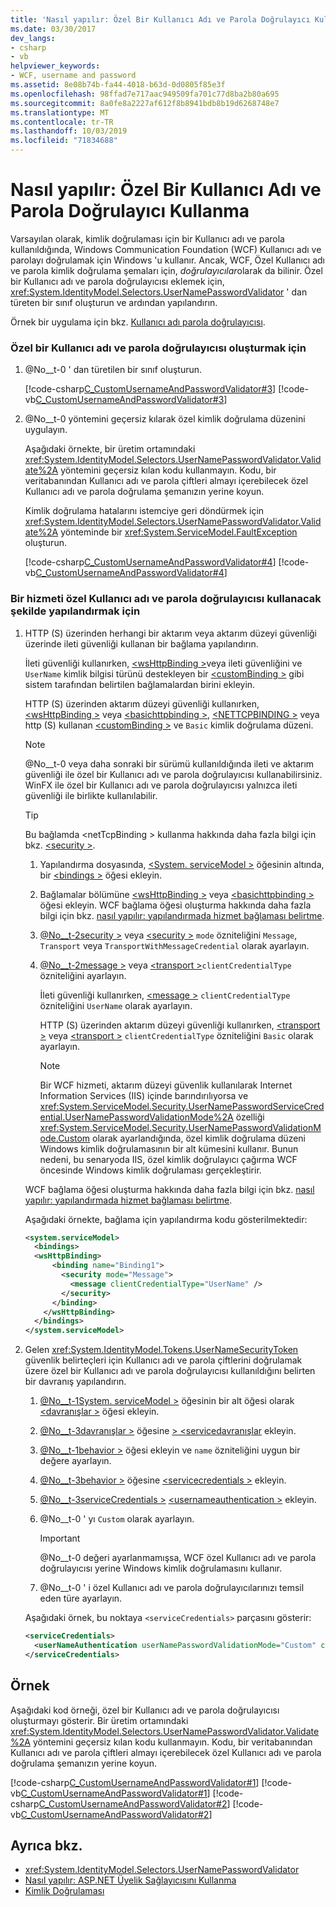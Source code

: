 ```yaml
---
title: 'Nasıl yapılır: Özel Bir Kullanıcı Adı ve Parola Doğrulayıcı Kullanma'
ms.date: 03/30/2017
dev_langs:
- csharp
- vb
helpviewer_keywords:
- WCF, username and password
ms.assetid: 8e08b74b-fa44-4018-b63d-0d0805f85e3f
ms.openlocfilehash: 98ffad7e717aac949509fa701c77d8ba2b80a695
ms.sourcegitcommit: 8a0fe8a2227af612f8b8941bdb8b19d6268748e7
ms.translationtype: MT
ms.contentlocale: tr-TR
ms.lasthandoff: 10/03/2019
ms.locfileid: "71834688"
---
```

# <a name="how-to-use-a-custom-user-name-and-password-validator"></a>Nasıl yapılır: Özel Bir Kullanıcı Adı ve Parola Doğrulayıcı Kullanma

Varsayılan olarak, kimlik doğrulaması için bir Kullanıcı adı ve parola kullanıldığında, Windows Communication Foundation (WCF) Kullanıcı adı ve parolayı doğrulamak için Windows 'u kullanır. Ancak, WCF, Özel Kullanıcı adı ve parola kimlik doğrulama şemaları için, *doğrulayıcılar*olarak da bilinir. Özel bir Kullanıcı adı ve parola doğrulayıcısı eklemek için, <xref:System.IdentityModel.Selectors.UserNamePasswordValidator> ' dan türeten bir sınıf oluşturun ve ardından yapılandırın.

Örnek bir uygulama için bkz. [Kullanıcı adı parola doğrulayıcısı](../samples/user-name-password-validator.md).

### <a name="to-create-a-custom-user-name-and-password-validator"></a>Özel bir Kullanıcı adı ve parola doğrulayıcısı oluşturmak için

1. @No__t-0 ' dan türetilen bir sınıf oluşturun.

    [!code-csharp[C_CustomUsernameAndPasswordValidator#3](~/samples/snippets/csharp/VS_Snippets_CFX/c_customusernameandpasswordvalidator/cs/service.cs#3)]
    [!code-vb[C_CustomUsernameAndPasswordValidator#3](~/samples/snippets/visualbasic/VS_Snippets_CFX/c_customusernameandpasswordvalidator/vb/service.vb#3)]

2. @No__t-0 yöntemini geçersiz kılarak özel kimlik doğrulama düzenini uygulayın.

    Aşağıdaki örnekte, bir üretim ortamındaki <xref:System.IdentityModel.Selectors.UserNamePasswordValidator.Validate%2A> yöntemini geçersiz kılan kodu kullanmayın. Kodu, bir veritabanından Kullanıcı adı ve parola çiftleri almayı içerebilecek özel Kullanıcı adı ve parola doğrulama şemanızın yerine koyun.

    Kimlik doğrulama hatalarını istemciye geri döndürmek için <xref:System.IdentityModel.Selectors.UserNamePasswordValidator.Validate%2A> yönteminde bir <xref:System.ServiceModel.FaultException> oluşturun.

    [!code-csharp[C_CustomUsernameAndPasswordValidator#4](../../../../samples/snippets/csharp/VS_Snippets_CFX/c_customusernameandpasswordvalidator/cs/service.cs#4)]
    [!code-vb[C_CustomUsernameAndPasswordValidator#4](../../../../samples/snippets/visualbasic/VS_Snippets_CFX/c_customusernameandpasswordvalidator/vb/service.vb#4)]

### <a name="to-configure-a-service-to-use-a-custom-user-name-and-password-validator"></a>Bir hizmeti özel Kullanıcı adı ve parola doğrulayıcısı kullanacak şekilde yapılandırmak için

1. HTTP (S) üzerinden herhangi bir aktarım veya aktarım düzeyi güvenliği üzerinde ileti güvenliği kullanan bir bağlama yapılandırın.

    İleti güvenliği kullanırken, [\<wsHttpBinding >](../../../../docs/framework/configure-apps/file-schema/wcf/wshttpbinding.md)veya ileti güvenliğini ve `UserName` kimlik bilgisi türünü destekleyen bir [\<customBinding >](../../../../docs/framework/configure-apps/file-schema/wcf/custombinding.md) gibi sistem tarafından belirtilen bağlamalardan birini ekleyin.

    HTTP (S) üzerinden aktarım düzeyi güvenliği kullanırken, [\<wsHttpBinding >](../../configure-apps/file-schema/wcf/wshttpbinding.md) veya [\<basichttpbinding >](../../configure-apps/file-schema/wcf/basichttpbinding.md), [\<NETTCPBINDING >](../../configure-apps/file-schema/wcf/nettcpbinding.md) veya http (S) kullanan [\<customBinding >](../../configure-apps/file-schema/wcf/custombinding.md) ve `Basic` kimlik doğrulama düzeni.

    > [!NOTE]
    > @No__t-0 veya daha sonraki bir sürümü kullanıldığında ileti ve aktarım güvenliği ile özel bir Kullanıcı adı ve parola doğrulayıcısı kullanabilirsiniz. WinFX ile özel bir Kullanıcı adı ve parola doğrulayıcısı yalnızca ileti güvenliği ile birlikte kullanılabilir.

    > [!TIP]
    > Bu bağlamda \<netTcpBinding > kullanma hakkında daha fazla bilgi için bkz. [\<security >](../../configure-apps/file-schema/wcf/security-of-nettcpbinding.md).

    1. Yapılandırma dosyasında, [\<System. serviceModel >](../../configure-apps/file-schema/wcf/system-servicemodel.md) öğesinin altında, bir [\<bindings >](../../configure-apps/file-schema/wcf/bindings.md) öğesi ekleyin.

    2. Bağlamalar bölümüne [\<wsHttpBinding >](../../configure-apps/file-schema/wcf/wshttpbinding.md) veya [\<basichttpbinding >](../../configure-apps/file-schema/wcf/basichttpbinding.md) öğesi ekleyin. WCF bağlama öğesi oluşturma hakkında daha fazla bilgi için bkz. [nasıl yapılır: yapılandırmada hizmet bağlaması belirtme](../how-to-specify-a-service-binding-in-configuration.md).

    3. [@No__t-2security >](../../configure-apps/file-schema/wcf/security-of-wshttpbinding.md) veya [\<security >](../../configure-apps/file-schema/wcf/security-of-basichttpbinding.md) `mode` özniteliğini `Message`, `Transport` veya `TransportWithMessageCredential` olarak ayarlayın.

    4. [@No__t-2message >](../../../../docs/framework/configure-apps/file-schema/wcf/message-of-wshttpbinding.md) veya [\<transport >](../../../../docs/framework/configure-apps/file-schema/wcf/transport-of-wshttpbinding.md)`clientCredentialType` özniteliğini ayarlayın.

        İleti güvenliği kullanırken, [\<message >](../../../../docs/framework/configure-apps/file-schema/wcf/message-of-wshttpbinding.md) `clientCredentialType` özniteliğini `UserName` olarak ayarlayın.

        HTTP (S) üzerinden aktarım düzeyi güvenliği kullanırken, [\<transport >](../../configure-apps/file-schema/wcf/transport-of-wshttpbinding.md) veya [\<transport >](../../configure-apps/file-schema/wcf/transport-of-basichttpbinding.md) `clientCredentialType` özniteliğini `Basic` olarak ayarlayın.

        > [!NOTE]
        > Bir WCF hizmeti, aktarım düzeyi güvenlik kullanılarak Internet Information Services (IIS) içinde barındırılıyorsa ve <xref:System.ServiceModel.Security.UserNamePasswordServiceCredential.UserNamePasswordValidationMode%2A> özelliği <xref:System.ServiceModel.Security.UserNamePasswordValidationMode.Custom> olarak ayarlandığında, özel kimlik doğrulama düzeni Windows kimlik doğrulamasının bir alt kümesini kullanır. Bunun nedeni, bu senaryoda IIS, özel kimlik doğrulayıcı çağırma WCF öncesinde Windows kimlik doğrulaması gerçekleştirir.

    WCF bağlama öğesi oluşturma hakkında daha fazla bilgi için bkz. [nasıl yapılır: yapılandırmada hizmet bağlaması belirtme](../how-to-specify-a-service-binding-in-configuration.md).

    Aşağıdaki örnekte, bağlama için yapılandırma kodu gösterilmektedir:

    ```xml
    <system.serviceModel>
      <bindings>
      <wsHttpBinding>
          <binding name="Binding1">
            <security mode="Message">
              <message clientCredentialType="UserName" />
            </security>
          </binding>
        </wsHttpBinding>
      </bindings>
    </system.serviceModel>
    ```

2. Gelen <xref:System.IdentityModel.Tokens.UserNameSecurityToken> güvenlik belirteçleri için Kullanıcı adı ve parola çiftlerini doğrulamak üzere özel bir Kullanıcı adı ve parola doğrulayıcısı kullanıldığını belirten bir davranış yapılandırın.

    1. [@No__t-1System. serviceModel >](../../configure-apps/file-schema/wcf/system-servicemodel.md) öğesinin bir alt öğesi olarak [\<davranışlar >](../../configure-apps/file-schema/wcf/behaviors.md) öğesi ekleyin.

    2. [@No__t-3davranışlar >](../../configure-apps/file-schema/wcf/behaviors.md) öğesine [> \<servicedavranışlar](../../configure-apps/file-schema/wcf/servicebehaviors.md) ekleyin.

    3. [@No__t-1behavior >](../../configure-apps/file-schema/wcf/behavior-of-servicebehaviors.md) öğesi ekleyin ve `name` özniteliğini uygun bir değere ayarlayın.

    4. [@No__t-3behavior >](../../configure-apps/file-schema/wcf/behavior-of-servicebehaviors.md) öğesine [\<servicecredentials >](../../configure-apps/file-schema/wcf/servicecredentials.md) ekleyin.

    5. [@No__t-3serviceCredentials >](../../configure-apps/file-schema/wcf/servicecredentials.md) [\<usernameauthentication >](../../configure-apps/file-schema/wcf/usernameauthentication.md) ekleyin.

    6. @No__t-0 ' yı `Custom` olarak ayarlayın.

        > [!IMPORTANT]
        > @No__t-0 değeri ayarlanmamışsa, WCF özel Kullanıcı adı ve parola doğrulayıcısı yerine Windows kimlik doğrulamasını kullanır.

    7. @No__t-0 ' i özel Kullanıcı adı ve parola doğrulayıcılarınızı temsil eden türe ayarlayın.

    Aşağıdaki örnek, bu noktaya `<serviceCredentials>` parçasını gösterir:

    ```xml
    <serviceCredentials>
      <userNameAuthentication userNamePasswordValidationMode="Custom" customUserNamePasswordValidatorType="Microsoft.ServiceModel.Samples.CalculatorService.CustomUserNameValidator, service" />
    </serviceCredentials>
    ```

## <a name="example"></a>Örnek

Aşağıdaki kod örneği, özel bir Kullanıcı adı ve parola doğrulayıcısı oluşturmayı gösterir. Bir üretim ortamındaki <xref:System.IdentityModel.Selectors.UserNamePasswordValidator.Validate%2A> yöntemini geçersiz kılan kodu kullanmayın. Kodu, bir veritabanından Kullanıcı adı ve parola çiftleri almayı içerebilecek özel Kullanıcı adı ve parola doğrulama şemanızın yerine koyun.

[!code-csharp[C_CustomUsernameAndPasswordValidator#1](~/samples/snippets/csharp/VS_Snippets_CFX/c_customusernameandpasswordvalidator/cs/service.cs#1)]
[!code-vb[C_CustomUsernameAndPasswordValidator#1](~/samples/snippets/visualbasic/VS_Snippets_CFX/c_customusernameandpasswordvalidator/vb/service.vb#1)]
[!code-csharp[C_CustomUsernameAndPasswordValidator#2](~/samples/snippets/csharp/VS_Snippets_CFX/c_customusernameandpasswordvalidator/cs/service.cs#2)]
[!code-vb[C_CustomUsernameAndPasswordValidator#2](~/samples/snippets/visualbasic/VS_Snippets_CFX/c_customusernameandpasswordvalidator/vb/service.vb#2)]

## <a name="see-also"></a>Ayrıca bkz.

- <xref:System.IdentityModel.Selectors.UserNamePasswordValidator>
- [Nasıl yapılır: ASP.NET Üyelik Sağlayıcısını Kullanma](how-to-use-the-aspnet-membership-provider.md)
- [Kimlik Doğrulaması](authentication-in-wcf.md)
